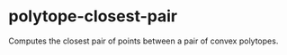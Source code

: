 polytope-closest-pair
=====================
Computes the closest pair of points between a pair of convex polytopes.

